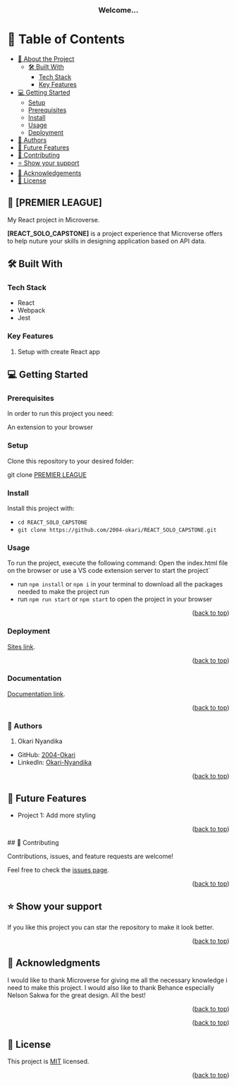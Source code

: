<a name="readme-top"></a>

<div align="center">
  
  <br/>

  <h3><b>Welcome...</b></h3>

</div>

# 📗 Table of Contents

- [📖 About the Project](#about-project)
  - [🛠 Built With](#built-with)
    - [Tech Stack](#tech-stack)
    - [Key Features](#key-features)
- [💻 Getting Started](#getting-started)
  - [Setup](#setup)
  - [Prerequisites](#prerequisites)
  - [Install](#install)
  - [Usage](#usage)
  - [Deployment](#deployment)
- [👥 Authors](#authors)
- [🔭 Future Features](#future-features)
- [🤝 Contributing](#contributing)
- [⭐️ Show your support](#support)
- [🙏 Acknowledgements](#acknowledgements)
- [📝 License](#license)

## 📖 [PREMIER LEAGUE] <a name="about-project"></a>

My React project in Microverse.

**[REACT_SOLO_CAPSTONE]** is a project experience that Microverse offers to help nuture your skills in designing application based on API data.  

## 🛠 Built With <a name="built-with"></a>

### Tech Stack <a name="tech-stack"></a>

- React
- Webpack
- Jest


### Key Features <a name="key-features"></a>

 1. Setup with create React app


## 💻 Getting Started <a name="getting-started"></a>

### Prerequisites

In order to run this project you need:

An extension to your browser
### Setup

Clone this repository to your desired folder:

git clone [PREMIER LEAGUE](https://github.com/2004-okari/REACT_SOLO_CAPSTONE)
### Install

Install this project with:

- `cd REACT_SOLO_CAPSTONE`
- `git clone https://github.com/2004-okari/REACT_SOLO_CAPSTONE.git`
  
### Usage

To run the project, execute the following command:
Open the index.html file on the browser or use a VS code extension server to start the project`

- run `npm install` or `npm i` in your terminal to download all the packages needed to make the project run
- run `npm run start` or `npm start` to open the project in your browser


<p align="right">(<a href="#readme-top">back to top</a>)</p>

### Deployment

[Sites link](https://thriving-daifuku-067d8b.netlify.app/).

<p align="right">(<a href="#readme-top">back to top</a>)</p>

### Documentation

[Documentation link](https://www.loom.com/share/c36ddcd159c94058b73071bc9129aaf9?sid=06b530bf-4611-4b62-bf3b-b8d8db5bdf9d).

<p align="right">(<a href="#readme-top">back to top</a>)</p>

### 👤 Authors <a name="authors"></a>

1. Okari Nyandika
- GitHub: [2004-Okari](https://github.com/2004-okari)
- LinkedIn: [Okari-Nyandika](https://www.linkedin.com/in/rooney-okari-86a5ba250/)

<p align="right">(<a href="#readme-top">back to top</a>)</p>

## 🔭 Future Features <a name="future-features"></a>

- Project 1: Add more styling


<p align="right">(<a href="#readme-top">back to top</a>)</p>
## 🤝 Contributing <a name="contributing"></a>

Contributions, issues, and feature requests are welcome!

Feel free to check the [issues page](https://github.com/2004-okari/REACT_SOLO_CAPSTONE/issues).

<p align="right">(<a href="#readme-top">back to top</a>)</p> 

## ⭐️ Show your support <a name="support"></a>

If you like this project you can star the repository to make it look better.

<p align="right">(<a href="#readme-top">back to top</a>)</p>

## 🙏 Acknowledgments <a name="acknowledgements"></a>

I would like to thank Microverse for giving me all the necessary knowledge i need to make this project.
I would also like to thank Behance especially Nelson Sakwa for the great design. All the best!

<p align="right">(<a href="#readme-top">back to top</a>)</p>

<p align="right">(<a href="#readme-top">back to top</a>)</p>

## 📝 License <a name="license"></a>

This project is [MIT](./MIT.md) licensed.


<p align="right">(<a href="#readme-top">back to top</a>)</p>
